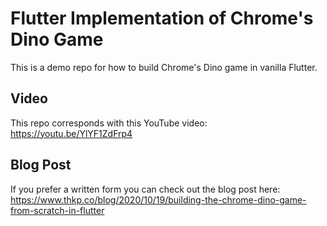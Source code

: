 # Flutter Implementation of Chrome's Dino Game

This is a demo repo for how to build Chrome's Dino game in vanilla Flutter.

## Video

This repo corresponds with this YouTube video: https://youtu.be/YlYF1ZdFrp4

## Blog Post

If you prefer a written form you can check out the blog post here: https://www.thkp.co/blog/2020/10/19/building-the-chrome-dino-game-from-scratch-in-flutter

